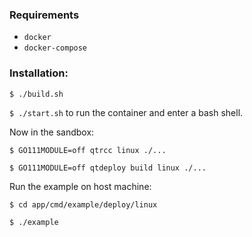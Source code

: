 ### Requirements

- `docker`
- `docker-compose`

### Installation:

`$ ./build.sh`

`$ ./start.sh` to run the container and enter a bash shell.

Now in the sandbox:

`$ GO111MODULE=off qtrcc linux ./...`

`$ GO111MODULE=off qtdeploy build linux ./...`

Run the example on host machine:

`$ cd app/cmd/example/deploy/linux`

`$ ./example`
